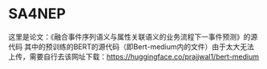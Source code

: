 # SA4NEP
这里是论文：《融合事件序列语义与属性关联语义的业务流程下一事件预测》的源代码
其中的预训练的BERT的源代码（即Bert-medium内的文件）由于太大无法上传，需要自行去该网址下载：https://huggingface.co/prajjwal1/bert-medium

